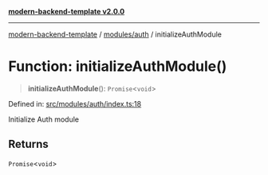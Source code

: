 [**modern-backend-template v2.0.0**](../../../README.md)

***

[modern-backend-template](../../../modules.md) / [modules/auth](../README.md) / initializeAuthModule

# Function: initializeAuthModule()

> **initializeAuthModule**(): `Promise`\<`void`\>

Defined in: [src/modules/auth/index.ts:18](https://github.com/maemreyo/saas-4cus-nodejs/blob/2a5b3f3aa11335dfa561e80e1feabb8e6084261e/src/modules/auth/index.ts#L18)

Initialize Auth module

## Returns

`Promise`\<`void`\>
